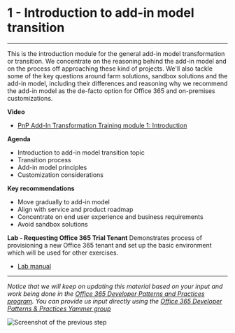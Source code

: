 # 1 - Introduction to add-in model transition #

----------

This is the introduction module for the general add-in model transformation or transition. We concentrate on the reasoning behind the add-in model and on the process off approaching these kind of projects. We'll also tackle some of the key questions around farm solutions, sandbox solutions and the add-in model, including their differences and reasoning why we recommend the add-in model as the de-facto option for Office 365 and on-premises customizations.

**Video**
- [PnP Add-In Transformation Training module 1: Introduction](https://channel9.msdn.com/blogs/OfficeDevPnP/PnP-Add-In-Transformation-Training-module-1-Introduction)

**Agenda**
- Introduction to add-in model transition topic
- Transition process
- Add-in model principles
- Customization considerations

**Key recommendations**
- Move gradually to add-in model
- Align with service and product roadmap
- Concentrate on end user experience and business requirements
- Avoid sandbox solutions

**Lab - Requesting Office 365 Trial Tenant**
Demonstrates process of provisioning a new Office 365 tenant and set up the basic environment which will be used for other exercises.

- [Lab manual](Lab.md)

----------

*Notice that we will keep on updating this material based on your input and work being done in the [Office 365 Developer Patterns and Practices program](http://aka.ms/officedevpnp). You can provide us input directly using the [Office 365 Developer Patterns & Practices Yammer group](http://aka.ms/officedevpnpyammer)*

![Screenshot of the previous step](https://camo.githubusercontent.com/a732087ed949b0f2f84f5f02b8c79f1a9dd96f65/687474703a2f2f692e696d6775722e636f6d2f6c3031686876452e706e67)